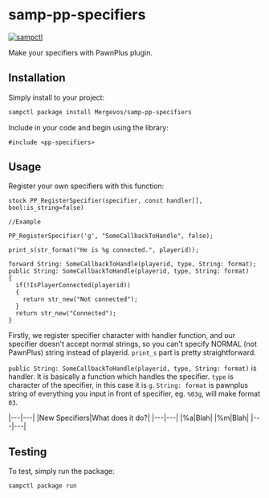 # samp-pp-specifiers

[![sampctl](https://img.shields.io/badge/sampctl-samp--pp--specifiers-2f2f2f.svg?style=for-the-badge)](https://github.com/Mergevos/samp-pp-specifiers)

Make your specifiers with PawnPlus plugin.

## Installation

Simply install to your project:

```bash
sampctl package install Mergevos/samp-pp-specifiers
```

Include in your code and begin using the library:

```pawn
#include <pp-specifiers>
```

## Usage

Register your own specifiers with this function:

```pawn
stock PP_RegisterSpecifier(specifier, const handler[], bool:is_string=false)

//Example

PP_RegisterSpecifier('g', "SomeCallbackToHandle", false);

print_s(str_format("He is %g connected.", playerid));

forward String: SomeCallbackToHandle(playerid, type, String: format);
public String: SomeCallbackToHandle(playerid, type, String: format)
{
  if(!IsPlayerConnected(playerid))
  {
    return str_new("Not connected");
  }
  return str_new("Connected");
}
```

Firstly, we register specifier character with handler function, and our specifier doesn't accept normal strings, so you can't specify NORMAL (not PawnPlus) string instead of playerid. `print_s` part is pretty straightforward.

`public String: SomeCallbackToHandle(playerid, type, String: format)` is handler. It is basically a function which handles the specifier. `type` is character of the specifier, in this case it is `g`. `String: format` is pawnplus string of everything you input in front of specifier, eg. `%03g`, will make format `03`. 

|---|---|
|New Specifiers|What does it do?|
|---|---|
|%a|Blah|
|%m|Blah|
|---|---|

## Testing

To test, simply run the package:

```bash
sampctl package run
```
